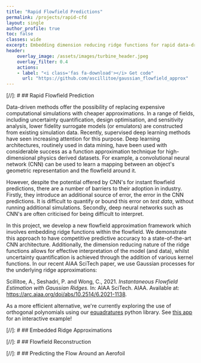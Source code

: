 ```yaml
---
title: "Rapid Flowfield Predictions"
permalink: /projects/rapid-cfd
layout: single
author_profile: true
toc: false
classes: wide
excerpt: Embedding dimension reducing ridge functions for rapid data-driven flowfield predictions.
header:
    overlay_image: /assets/images/turbine_header.jpeg
    overlay_filter: 0.4
    actions:
    - label: "<i class='fas fa-download'></i> Get code"
      url: "https://github.com/ascillitoe/gaussian_flowfield_approx"
---
```


[//]: # ## Rapid Flowfield Prediction

Data-driven methods offer the possibility of replacing expensive computational simulations with cheaper approximations. In a range of fields, including uncertainty quantification, design optimisation, and sensitivity analysis, lower fidelity surrogate models (or emulators) are constructed from existing simulation data. Recently, supervised deep learning methods have seen increasing attention for this purpose. Deep learning architectures, routinely used in data mining, have been used with considerable success as a function approximation technique for high-dimensional physics derived datasets. For example, a convolutional neural network (CNN) can be used to learn a mapping between an object's geometric representation and the flowfield around it. 

However, despite the potential offered by CNN's for instant flowfield predictions, there are a number of barriers to their adoption in industry. Firstly, they introduce an additional source of error, the error in the CNN predictions. It is difficult to quantify or bound this error on *test data*, without running additional simulations. Secondly, deep neural networks such as CNN's are often criticised for being difficult to interpret.

In this project, we develop a new flowfield approximation framework which involves embedding ridge functions within the flowfield. We demonstrate this approach to have competitive predictive accuracy to a state-of-the-art CNN architecture. Additionally, the dimension reducing nature of the ridge functions allows for effective interpretation of the model (and data), whilst uncertainty quantification is achieved through the addition of various kernel functions. In our recent AIAA SciTech paper, we use Gaussian processes for the underlying ridge approximations:


Scillitoe, A., Seshadri, P. and Wong, C., 2021. *Instantaneous Flowfield Estimation with Gaussian Ridges.* In: AIAA SciTech. AIAA. Available at: <https://arc.aiaa.org/doi/abs/10.2514/6.2021-1138>.

As a more efficient alternative, we're currently exploring the use of orthogonal polynomials using our [equadratures](https://github.com/Effective-Quadratures/Effective-Quadratures) python library. See [this app](http://reduce.ascillitoe.com/) for an interactive example!

[//]: # ## Embedded Ridge Approximations

[//]: # ## Flowfield Reconstruction

[//]: # ## Predicting the Flow Around an Aerofoil
